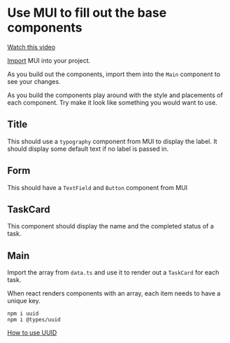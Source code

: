 # Use MUI to fill out the base components

[Watch this video](https://youtu.be/Xoz31I1FuiY)

[Import](https://mui.com/material-ui/getting-started/installation/) MUI into your project.

As you build out the components, import them into the `Main` component to see your changes.

As you build the components play around with the style and placements of each component. Try make it look like something you would want to use.

## Title

This should use a `typography` component from MUI to display the label. It should display some default text if no label is passed in.

## Form

This should have a `TextField` and `Button` component from MUI

## TaskCard

This component should display the name and the completed status of a task.

## Main

Import the array from `data.ts` and use it to render out a `TaskCard` for each task.

When react renders components with an array, each item needs to have a unique key.

```
npm i uuid
npm i @types/uuid
```

[How to use UUID](https://github.com/uuidjs/uuid#readme)
